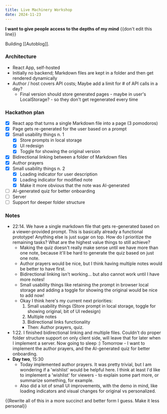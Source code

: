 ```yaml
---
title: Live Machinery Workshop
date: 2024-11-23
---
```


**I want to give people access to the depths of my mind** {{don't edit this line}}

Building [[Autoblog]].

### Architecture
- React App, self-hosted
- Initially no backend; Markdown files are kept in a folder and then get rendered dynamically
- Author / host covers API costs; Maybe add a limit for # of API calls in a day?
	- Final version should store generated pages - maybe in user's LocalStorage? - so they don't get regenerated every time

### Hackathon plan
- [x] React app that turns a single Markdown file into a page (3 pomodoros)
- [x] Page gets re-generated for the user based on a prompt
- [x] Small usability things n. 1
	- [x] Store prompts in local storage
	- [x] UI redesign
	- [x] Toggle for showing the original version
- [x] Bidirectional linking between a folder of Markdown files
- [x] Author prayers
- [x] Small usability things n. 2
	- [x] Loading indicator for user description
	- [x] Loading indicator for modified note
	- [x] Make it more obvious that the note was AI-generated
- [ ] AI-generated quiz for better onboarding
- [ ] Server
- [ ] Support for deeper folder structure

### Notes
- 22:14. We have a single markdown file that gets re-generated based on a viewer-provided prompt. This is basically already a functional prototype! Anything else is just sugar on top. How do I prioritize the remaining tasks? What are the highest value things to still achieve?
	- Making the quiz doesn't really make sense until we have more than one note, because it'll be hard to generate the quiz based on just one note.
	- Author prayers would be nice, but I think having multiple notes would be better to have first.
	- Bidirectional linking isn't working... but also cannot work until I have more notes!
	- Small usability things like retaining the prompt in browser local storage and adding a toggle for showing the original would be nice to add now! 
	- Okay I think here's my current next priorities:
		1. Small usability things (Store prompt in local storage, toggle for showing original, bit of UI redesign)
		2. Multiple notes
		3. Bidirectional links functionality
		-  Then: Author prayers, quiz.
- 1:22. I finished bidirectional linking and multiple files. Couldn't do proper folder structure support on only client side, will leave that for later when I implement a server. Now going to sleep :) Tomorrow - I want to implement the author prayers, and the AI-generated quiz for better onboarding.
- **Day two**, 15:30
	- Today implemented author prayers. It was pretty trivial, but I am wondering if a 'wishlist' would be helpful here. I think at least I'd like to implement a 'wishlist' for viewers - to explain some part more, or summarize something, for example.
	- Also did a lot of small UI improvements, with the demo in mind, like loading indicators and visual changes for original vs personalized.

{{Rewrite all of this in a more succinct and better form I guess. Make it less personal}}
